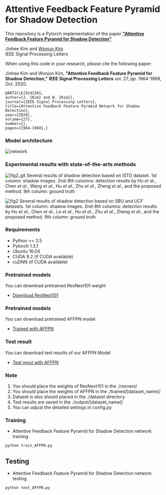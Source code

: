 # Attentive Feedback Feature Pyramid for Shadow Detection 

This repository is a Pytorch implementation of the paper [**"Attentive Feedback Feature Pyramid for Shadow Detection"**](https://ieeexplore.ieee.org/document/9242301)

Jinhee Kim and [Wonjun Kim](https://sites.google.com/view/dcvl)  
IEEE Signal Processing Letters

When using this code in your research, please cite the following paper: 

Jinhee Kim and Wonjun Kim, **"Attentive Feedback Feature Pyramid for Shadow Detection,"** **IEEE Signal Processing Letters** vol. 27, pp. 1964-1968, Oct. 2020.

```  
@ARTICLE{9242301,
author={J. {Kim} and W. {Kim}},
journal={IEEE Signal Processing Letters}, 
title={Attentive Feedback Feature Pyramid Network for Shadow Detection}, 
year={2020},
volume={27},
number={},
pages={1964-1968},}
```  
### Model architecture
![network](https://user-images.githubusercontent.com/60129726/97146672-944f3f00-17ab-11eb-9421-413bb2840c00.png)

### Experimental results with state-of-the-arts methods

![fig2_git](https://user-images.githubusercontent.com/60129726/80967835-f90b8b80-8e51-11ea-9b60-11e72f50a6cd.png)
Several results of shadow detection based on ISTD dataset. 1st column: shadow images. 2nd-8th columns: detection results by Hu *et al.*, Chen *et al.*, Wang *et al.*, Hu *et al.*, Zhu *et al.*, Zheng *et al.*, and the proposed method. 9th column: ground truth

![fig2](https://user-images.githubusercontent.com/60129726/80562585-1213d700-8a23-11ea-86e5-a75519bc322e.png)
Several results of shadow detection based on SBU and UCF datasets. 1st column: shadow images. 2nd-8th columns: detection results by Hu *et al.*, Chen *et al.*, Le *et al.*, Hu *et al.*, Zhu *et al.*, Zheng *et al.*, and the proposed method. 9th column: ground truth

### Requirements

* Python >= 3.5
* Pytorch 1.3.1
* Ubuntu 16.04
* CUDA 9.2 (if CUDA available)
* cuDNN (if CUDA available)

### Pretrained models
You can download pretrained ResNext101 weight
* [Download ResNext101](https://drive.google.com/drive/folders/1bTx9eB5_tcMYHSVAFyTpTHUDS_PHEIvg?usp=sharing)

### Pretrained models
You can download pretrained AFFPN model
* [Trained with AFFPN](https://drive.google.com/drive/folders/1cm4CmxCBoqVJlom5WCuL-mvLyf4-Jd_m?usp=sharing)

### Test result
You can download test results of our AFFPN Model
* [Test resut with AFFPN](https://drive.google.com/drive/folders/1yRrbVLmDZPY6VBG7IfSoXgbiQqrEwNVI?usp=sharing)

### Note 
1. You should place the weights of ResNext101 in the ./resnext/
2. You should place the weights of AFFPN in the ./trained/[dataset_name]/  
3. Dataset is also should placed in the ./dataset directory  
4. Test results are saved in the ./output/[dataset_name]/
5. You can adjust the detailed settings in config.py

### Training
* Attentive Feedback Feature Pyramid for Shadow Detection network training
```bash
python train_AFFPN.py
```
## Testing 
* Attentive Feedback Feature Pyramid for Shadow Detection  network testing
```bash
python test_AFFPN.py
```
